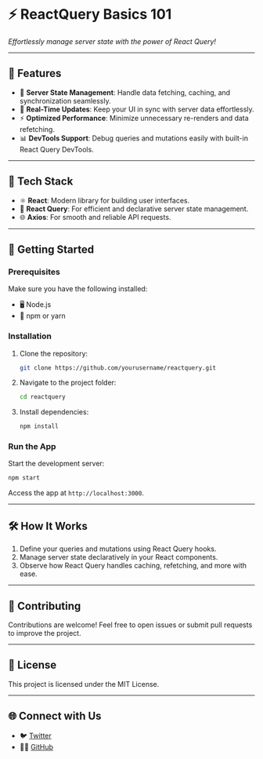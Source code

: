 # ⚡ **ReactQuery Basics 101**

_Effortlessly manage server state with the power of React Query!_

---

## 🌟 **Features**

- 🔄 **Server State Management**: Handle data fetching, caching, and synchronization seamlessly.
- 🚀 **Real-Time Updates**: Keep your UI in sync with server data effortlessly.
- ⚡ **Optimized Performance**: Minimize unnecessary re-renders and data refetching.
- 📊 **DevTools Support**: Debug queries and mutations easily with built-in React Query DevTools.

---

## 🔧 **Tech Stack**

- ⚛️ **React**: Modern library for building user interfaces.
- 🔄 **React Query**: For efficient and declarative server state management.
- 🌐 **Axios**: For smooth and reliable API requests.

---

## 🚀 **Getting Started**

### Prerequisites

Make sure you have the following installed:

- 🖥️ Node.js
- 📂 npm or yarn

### Installation

1. Clone the repository:
   ```bash
   git clone https://github.com/yourusername/reactquery.git
   ```
2. Navigate to the project folder:
   ```bash
   cd reactquery
   ```
3. Install dependencies:
   ```bash
   npm install
   ```

### Run the App

Start the development server:

```bash
npm start
```

Access the app at `http://localhost:3000`.

---

## 🛠️ **How It Works**

1. Define your queries and mutations using React Query hooks.
2. Manage server state declaratively in your React components.
3. Observe how React Query handles caching, refetching, and more with ease.

---

## 🤝 **Contributing**

Contributions are welcome! Feel free to open issues or submit pull requests to improve the project.

---

## 📜 **License**

This project is licensed under the MIT License.

---

## 🌐 **Connect with Us**

- 🐦 [Twitter](https://twitter.com/iamnotATTWiter)
- 🧑‍💻 [GitHub](https://github.com/muhammadyaqoobmuet)
